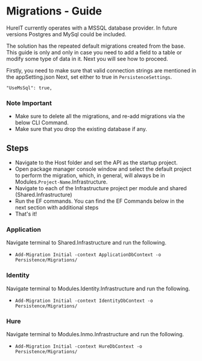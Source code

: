 # Migrations - Guide

HureIT currently operates with a MSSQL database provider. In future versions Postgres and MySql could be included.

The solution has the repeated default migrations created from the base. This guide is only and only in case you need to add a field to a table or modify some type of data in it. Next you will see how to proceed.

Firstly, you need to make sure that valid connection strings are mentioned in the appSetting.json
Next, set either to true in `PersistenceSettings`.

`"UseMsSql": true,`

### Note Important

-   Make sure to delete all the migrations, and re-add migrations via the below CLI Command.
-   Make sure that you drop the existing database if any.

## Steps

-   Navigate to the Host folder and set the API as the startup project.
-   Open package manager console window and select the default project to perform the migration, which, in general, will always be in Modules.`Project-Name`.Infrastructure.
-   Navigate to each of the Infrastructure project per module and shared (Shared.Infrastructure)
-   Run the EF commands. You can find the EF Commands below in the next section with additional steps
-   That's it!

### Application

Navigate terminal to Shared.Infrastructure and run the following.

-   `Add-Migration Initial -context ApplicationDbContext -o Persistence/Migrations/`

### Identity

Navigate terminal to Modules.Identity.Infrastructure and run the following.

-   `Add-Migration Initial -context IdentityDbContext -o Persistence/Migrations/`

### Hure

Navigate terminal to Modules.Inmo.Infrastructure and run the following.

-   `Add-Migration Initial -context HureDbContext -o Persistence/Migrations/`
